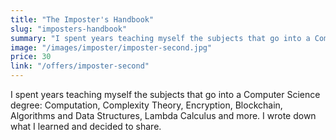 ```yaml
---
title: "The Imposter's Handbook"
slug: "imposters-handbook"
summary: "I spent years teaching myself the subjects that go into a Computer Science degree: Computation, Complexity Theory, Encryption, Blockchain, Algorithms and Data Structures, Lambda Calculus and more. I wrote down what I learned and decided to share."
image: "/images/imposter/imposter-second.jpg"
price: 30
link: "/offers/imposter-second"
---
```


I spent years teaching myself the subjects that go into a Computer Science degree: Computation, Complexity Theory, Encryption, Blockchain, Algorithms and Data Structures, Lambda Calculus and more. I wrote down what I learned and decided to share.
